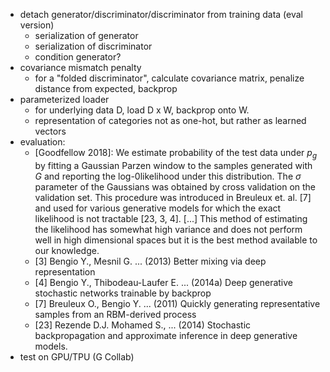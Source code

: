 - detach generator/discriminator/discriminator from training data (eval version)
    - serialization of generator
    - serialization of discriminator
    - condition generator?
- covariance mismatch penalty
    - for a "folded discriminator", calculate covariance matrix, penalize distance from expected, backprop
- parameterized loader
    - for underlying data D, load D x W, backprop onto W.
    - representation of categories not as one-hot, but rather as learned vectors
- evaluation:
    -  [Goodfellow 2018]: We estimate probability of the test data under *p<sub>g</sub>* by fitting a Gaussian Parzen window to the samples generated with *G* and reporting the log-0likelihood under this distribution. The *σ* parameter of the Gaussians was obtained by cross validation on the validation set. This procedure was introduced in Breuleux et. al. [7] and used for various generative models for which the exact likelihood is not tractable [23, 3, 4]. [...] This method of estimating the likelihood has somewhat high variance and does not perform well in high dimensional spaces but it is the best method available to our knowledge.
    - [3] Bengio Y., Mesnil G. ... (2013) Better mixing via deep representation
    - [4] Bengio Y., Thibodeau-Laufer E. ... (2014a) Deep generative stochastic networks trainable by backprop
    - [7] Breuleux O., Bengio Y. ... (2011) Quickly generating representative samples from an RBM-derived process
    - [23] Rezende D.J. Mohamed S., ... (2014) Stochastic backpropagation and approximate inference in deep generative models.
- test on GPU/TPU (G Collab)
